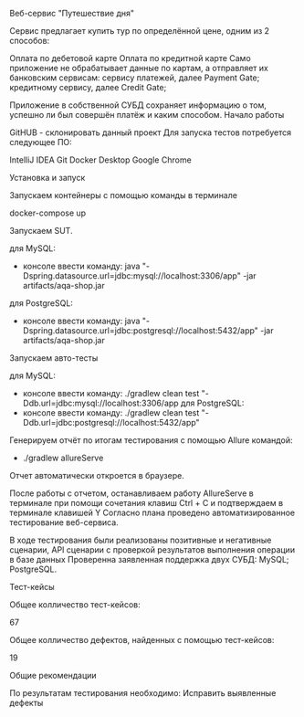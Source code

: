 Веб-сервис "Путешествие дня"

Сервис предлагает купить тур по определённой цене, одним из 2 способов:

Оплата по дебетовой карте
Оплата по кредитной карте Само приложение не обрабатывает данные по картам, а отправляет их банковским сервисам:
сервису платежей, далее Payment Gate;
кредитному сервису, далее Credit Gate;

Приложение в собственной СУБД сохраняет информацию о том, успешно ли был совершён платёж и каким способом.
Начало работы

GitHUB - склонировать данный проект Для запуска тестов потребуется следующее ПО:

IntelliJ IDEA
Git
Docker Desktop
Google Chrome

Установка и запуск

Запускаем контейнеры с помощью команды в терминале

docker-compose up

Запускаем SUT.

для MySQL:
 - консоле ввести команду: java "-Dspring.datasource.url=jdbc:mysql://localhost:3306/app" -jar artifacts/aqa-shop.jar

для PostgreSQL:
 - консоле ввести команду: java "-Dspring.datasource.url=jdbc:postgresql://localhost:5432/app" -jar artifacts/aqa-shop.jar

Запускаем авто-тесты

для MySQL:
 - консоле ввести команду: ./gradlew clean test "-Ddb.url=jdbc:mysql://localhost:3306/app
для PostgreSQL:
 - консоле ввести команду: ./gradlew clean test "-Ddb.url=jdbc:postgresql://localhost:5432/app"

Генерируем отчёт по итогам тестирования с помощью Allure командой:

 - ./gradlew allureServe

Отчет автоматически откроется в браузере.

После работы с отчетом, останавливаем работу АllureServe в терминале при помощи сочетания клавиш Ctrl + C и подтверждаем в терминале клавишей Y
Согласно плана проведено автоматизированное тестирование веб-сервиса.

В ходе тестирования были реализованы позитивные и негативные сценарии, API сценарии с проверкой результатов выполнения операции в базе данных
Проверенна заявленная поддержка двух СУБД:
 MySQL;
 PostgreSQL.

Тест-кейсы

Общее колличество тест-кейсов:

 67

Общее колличество дефектов, найденных с помощью тест-кейсов:

 19

Общие рекомендации

По результатам тестирования необходимо:
 Исправить выявленные дефекты
